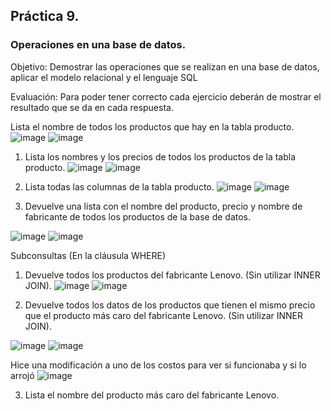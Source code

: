 ## Práctica 9.
### Operaciones en una base de datos.
Objetivo: Demostrar las operaciones que se realizan en una base de datos, aplicar el modelo relacional y el lenguaje SQL

Evaluación: Para poder tener correcto cada ejercicio deberán de mostrar el resultado que se da en cada respuesta.


Lista el nombre de todos los productos que hay en la tabla producto.
![image](https://user-images.githubusercontent.com/101668305/172985100-1fc47edb-0664-4dd4-8fec-58ce7f70da24.png)
![image](https://user-images.githubusercontent.com/101668305/172985139-4f8c9dd5-7d33-4947-9805-81e8c575591c.png)

1. Lista los nombres y los precios de todos los productos de la tabla producto.
![image](https://user-images.githubusercontent.com/101668305/172984917-2dd9a4a5-ec08-4561-8eec-3e75e3885b16.png)
![image](https://user-images.githubusercontent.com/101668305/172984966-9576441f-a45d-4a3f-8ad7-6aefb694be15.png)

2. Lista todas las columnas de la tabla producto.
![image](https://user-images.githubusercontent.com/101668305/172985212-20fbd241-d6c6-45cc-8baa-a9601b987096.png)
![image](https://user-images.githubusercontent.com/101668305/172985260-e274cfd6-6523-44b2-9c4b-f73d355103de.png)

3. Devuelve una lista con el nombre del producto, precio y nombre de fabricante de
todos los productos de la base de datos.

![image](https://user-images.githubusercontent.com/101668305/173125224-abc9cc3d-0cac-4a31-87c0-87eb0462de9b.png)
![image](https://user-images.githubusercontent.com/101668305/173125278-569ee598-e338-43f5-aa42-dee4677aee55.png)


Subconsultas (En la cláusula WHERE)
1. Devuelve todos los productos del fabricante Lenovo. (Sin utilizar INNER
JOIN).
![image](https://user-images.githubusercontent.com/101668305/173130788-02ff3480-20dc-4bd1-88b6-c39667b7a328.png)
![image](https://user-images.githubusercontent.com/101668305/173130820-c030699e-5405-4c16-b285-0af4f7322960.png)



2. Devuelve todos los datos de los productos que tienen el mismo precio que el
producto más caro del fabricante Lenovo. (Sin utilizar INNER JOIN).

![image](https://user-images.githubusercontent.com/101668305/173133911-9450b940-630b-4170-b508-dac11974e81e.png)
![image](https://user-images.githubusercontent.com/101668305/173133960-016d5600-bcb0-4e0b-a0dc-4a7a2acb7b9f.png)


Hice una modificación a uno de los costos para ver si funcionaba y si lo arrojó
![image](https://user-images.githubusercontent.com/101668305/173134042-1eae22af-0b36-488c-93b2-130fa30f6169.png)

3. Lista el nombre del producto más caro del fabricante Lenovo.



